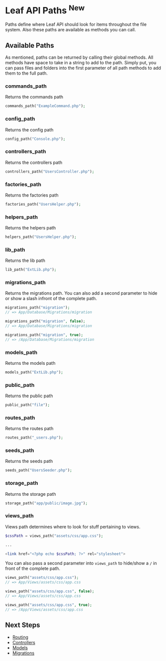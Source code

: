 # Leaf API Paths <sup class="new-tag-1">New</sup>

Paths define where Leaf API should look for items throughout the file system. Also these paths are available as methods you can call.

## Available Paths

As mentioned, paths can be returned by calling their global methods. All methods have space to take in a string to add to the path. Simply put, you can pass files and folders into the first parameter of all path methods to add them to the full path.

### commands_path

Returns the commands path

```php
commands_path("ExampleCommand.php");
```

### config_path

Returns the config path

```php
config_path("Console.php");
```

### controllers_path

Returns the controllers path

```php
controllers_path("UsersController.php");
```

### factories_path

Returns the factories path

```php
factories_path("UsersHelper.php");
```

### helpers_path

Returns the helpers path

```php
helpers_path("UsersHelper.php");
```

### lib_path

Returns the lib path

```php
lib_path("ExtLib.php");
```

### migrations_path

Returns the migrations path. You can also add a second parameter to hide or show a slash infront of the complete path.

```php
migrations_path("migration");
// => App/Database/Migrations/migration

migrations_path("migration", false);
// => App/Database/Migrations/migration

migrations_path("migration", true);
// => /App/Database/Migrations/migration
```

### models_path

Returns the models path

```php
models_path("ExtLib.php");
```

### public_path

Returns the public path

```php
public_path("file");
```

### routes_path

Returns the routes path

```php
routes_path("_users.php");
```

### seeds_path

Returns the seeds path

```php
seeds_path("UsersSeeder.php");
```

### storage_path

Returns the storage path

```php
storage_path("app/public/image.jpg");
```

### views_path

Views path determines where to look for stuff pertaining to views.

```php
$cssPath = views_path("assets/css/app.css");

...

<link href="<?php echo $cssPath; ?>" rel="stylesheet">
```

You can also pass a second parameter into `views_path` to hide/show a `/` in front of the complete path.

```php
views_path("assets/css/app.css");
// => App/Views/assets/css/app.css

views_path("assets/css/app.css", false);
// => App/Views/assets/css/app.css

views_path("assets/css/app.css", true);
// => /App/Views/assets/css/app.css
```

## Next Steps

- [Routing](/leaf-mvc/v/2.0/core/routing)
- [Controllers](/leaf-mvc/v/2.0/core/controllers)
- [Models](/leaf-mvc/v/2.0/core/models)
- [Migrations](/leaf-mvc/v/2.0/database/migrations)


